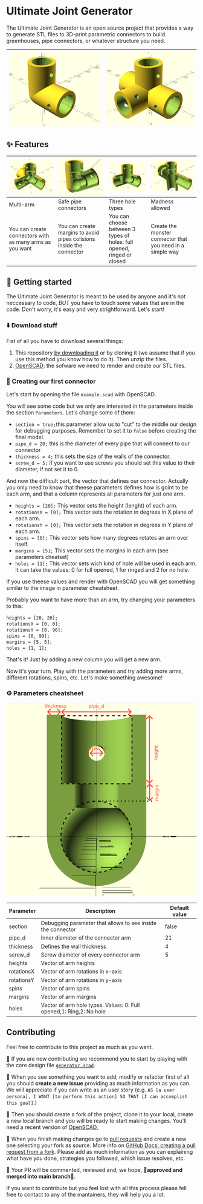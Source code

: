 # Ultimate Joint Generator
The Ultimate Joint Generator is an open source project that provides a way to generate STL files to 3D-print parametric connectors to build greenhouses, pipe connectors, or whatever structure you need.

|![90 degree connector](./img/preview_1.PNG)|![extended T connector](./img/preview_2.PNG)|
|---|---|


## :sparkles: Features
| ![](./img/multitube.PNG)  | ![](./img/angles_and_margins.PNG)  | ![](./img/hole_types.PNG)  | ![](./img/madness.PNG)  |
|---|---|---|---|
|  Multi-arm  |  Safe pipe connectors  | Three hole types  |  Madness allowed  |
|  You can create connectors with as many arms as you want  |  You can create margins to avoid pipes colisions inside the connector   |  You can choose between 3 types of holes: full opened, ringed or closed  |  Create the monster connector that you need in a simple way  |


## :muscle: Getting started

The Ultimate Joint Generator is meant to be used by anyone and it's not neccessary to code, *BUT* you have to touch some values that are in the code. Don't worry, it's easy and very strightforward. Let's start!

### :arrow_down: Download stuff
Fist of all you have to download several things:

1. This repository [by downloading it](https://github.com/RaulBejarano/Ultimate-Joint-Generator/archive/refs/heads/main.zip) or by cloning it (we assume that if you use this method you know how to do it). Then unzip the files.
2. [OpenSCAD](https://openscad.org/downloads.html): the sofware we need to render and create our STL files.


### :hammer: Creating our first connector

Let's start by opening the file `example.scad` with OpenSCAD.

You will see some code but we only are interested in the parameters inside the section `Parameters`. Let's change some of them:

- `section = true;`this parameter allow us to "cut" to the middle our design for debugging purposes. Remember to set it to `false` before creating the final model.
- `pipe_d = 20;` this is the diameter of every pipe that will connect to our connector
- `thickness = 4;` this sets the size of the walls of the connector.
- `screw_d = 5;` if you want to use screws you should set this value to their diameter, if not set it to 0.
  
And now the difficult part, the vector that defines our connector. Actually you only need to know that theese parameters defines how is goint to be each arm, and that a column represents all parameters for just one arm.

- `heights = [20];` This vector sets the height (lenght) of each arm.
- `rotationsX = [0];` This vector sets the rotation in degrees in X plane of each arm.
- `rotationsY = [0];` This vector sets the rotation in degrees in Y plane of each arm.
- `spins = [0];` This vector sets how many degrees rotates an arm over itself.
- `margins = [5];` This vector sets the margins in each arm (see parameters cheatset)
- `holes = [1];` This vector sets wich kind of hole will be used in each arm. It can take the values: 0 for full opened, 1 for ringed and 2 for no hole.

If you use theese values and render with OpenSCAD you will get something similar to the image in parameter cheatsheet.

Probably you want to have more than an arm, try changing your parameters to this:

```
heights = [20, 20];
rotationsX = [0, 0];
rotationsY = [0, 90];
spins = [0, 90];
margins = [5, 5];
holes = [1, 1];
```
That's it! Just by adding a new column you will get a new arm.

Now it's your turn. Play with the parameters and try adding more arms, different rotations, spins, etc. Let's make something awesome!



### :gear: Parameters cheatsheet

![Parameters](./img/parameters.PNG)

| Parameter   | Description  | Default value  |
|---|---|---|
| section  | Debugging parameter that allows to see inside the connector  | false  |
| pipe_d  | Inner diameter of the connector arm  | 21  |
| thickness  | Defines the wall thickness  | 4  |
| screw_d  | Screw diameter of every connector arm  | 5  |
| heights  | Vector of arm heights  |   |
| rotationsX  | Vector of arm rotations in x-axis  |   |
| rotationsY  | Vector of arm rotations in y-axis  |   |
| spins  | Vector of arm spins  |   |
| margins  | Vector of arm margins  |   |
| holes  | Vector of arm hole types. Values: 0: Full opened,1: Ring,2: No hole  |   |



## Contributing

Feel free to contribute to this project as much as you want.

:children_crossing: If you are new contributing we recommend you to start by playing with the core design file [`generator.scad`](./src/generator.scad).

:memo: When you see something you want to add, modify or refactor first of all you should **create a new issue** providing as much information as you can. We will appreciate if you can write as an user story (e.g. `AS [a user persona], I WANT [to perform this action] SO THAT [I can accomplish this goal]`.) 

:twisted_rightwards_arrows: Then you should create a fork of the project, clone it to your local, create a new local branch and you will be ready to start making changes. You'll need a recent version of [OpenSCAD.](https://openscad.org/)

:rocket: When you finish making changes go to [pull requests](https://github.com/RaulBejarano/Ultimate-Joint-Generator/pulls) and create a new one selecting your fork as source. More info on [GitHub Docs: creating a pull request from a fork](https://docs.github.com/es/pull-requests/collaborating-with-pull-requests/proposing-changes-to-your-work-with-pull-requests/creating-a-pull-request-from-a-fork). Please add as much information as you can explaining what have you done, strategies you followed, which issue resolves, etc.

:speech_balloon: Your PR will be commented, reviewed and, we hope, :tada:**approved and merged into main branch**:tada:.

If you want to contribute but you feel lost with all this process please fell free to contact to any of the mantainers, they will help you a lot.
